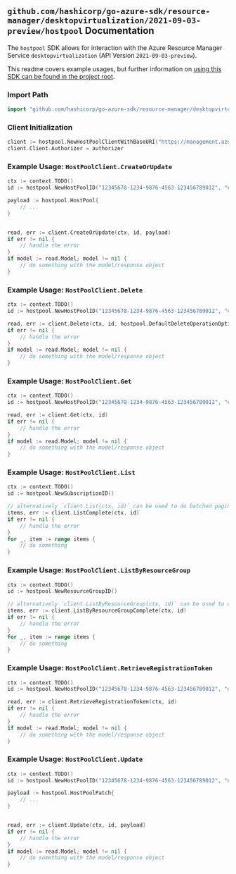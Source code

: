 
## `github.com/hashicorp/go-azure-sdk/resource-manager/desktopvirtualization/2021-09-03-preview/hostpool` Documentation

The `hostpool` SDK allows for interaction with the Azure Resource Manager Service `desktopvirtualization` (API Version `2021-09-03-preview`).

This readme covers example usages, but further information on [using this SDK can be found in the project root](https://github.com/hashicorp/go-azure-sdk/tree/main/docs).

### Import Path

```go
import "github.com/hashicorp/go-azure-sdk/resource-manager/desktopvirtualization/2021-09-03-preview/hostpool"
```


### Client Initialization

```go
client := hostpool.NewHostPoolClientWithBaseURI("https://management.azure.com")
client.Client.Authorizer = authorizer
```


### Example Usage: `HostPoolClient.CreateOrUpdate`

```go
ctx := context.TODO()
id := hostpool.NewHostPoolID("12345678-1234-9876-4563-123456789012", "example-resource-group", "hostPoolValue")

payload := hostpool.HostPool{
	// ...
}


read, err := client.CreateOrUpdate(ctx, id, payload)
if err != nil {
	// handle the error
}
if model := read.Model; model != nil {
	// do something with the model/response object
}
```


### Example Usage: `HostPoolClient.Delete`

```go
ctx := context.TODO()
id := hostpool.NewHostPoolID("12345678-1234-9876-4563-123456789012", "example-resource-group", "hostPoolValue")

read, err := client.Delete(ctx, id, hostpool.DefaultDeleteOperationOptions())
if err != nil {
	// handle the error
}
if model := read.Model; model != nil {
	// do something with the model/response object
}
```


### Example Usage: `HostPoolClient.Get`

```go
ctx := context.TODO()
id := hostpool.NewHostPoolID("12345678-1234-9876-4563-123456789012", "example-resource-group", "hostPoolValue")

read, err := client.Get(ctx, id)
if err != nil {
	// handle the error
}
if model := read.Model; model != nil {
	// do something with the model/response object
}
```


### Example Usage: `HostPoolClient.List`

```go
ctx := context.TODO()
id := hostpool.NewSubscriptionID()

// alternatively `client.List(ctx, id)` can be used to do batched pagination
items, err := client.ListComplete(ctx, id)
if err != nil {
	// handle the error
}
for _, item := range items {
	// do something
}
```


### Example Usage: `HostPoolClient.ListByResourceGroup`

```go
ctx := context.TODO()
id := hostpool.NewResourceGroupID()

// alternatively `client.ListByResourceGroup(ctx, id)` can be used to do batched pagination
items, err := client.ListByResourceGroupComplete(ctx, id)
if err != nil {
	// handle the error
}
for _, item := range items {
	// do something
}
```


### Example Usage: `HostPoolClient.RetrieveRegistrationToken`

```go
ctx := context.TODO()
id := hostpool.NewHostPoolID("12345678-1234-9876-4563-123456789012", "example-resource-group", "hostPoolValue")

read, err := client.RetrieveRegistrationToken(ctx, id)
if err != nil {
	// handle the error
}
if model := read.Model; model != nil {
	// do something with the model/response object
}
```


### Example Usage: `HostPoolClient.Update`

```go
ctx := context.TODO()
id := hostpool.NewHostPoolID("12345678-1234-9876-4563-123456789012", "example-resource-group", "hostPoolValue")

payload := hostpool.HostPoolPatch{
	// ...
}


read, err := client.Update(ctx, id, payload)
if err != nil {
	// handle the error
}
if model := read.Model; model != nil {
	// do something with the model/response object
}
```
